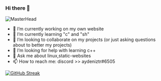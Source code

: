 ### Hi there 👋
![MasterHead](https://media.discordapp.net/attachments/728923218001264684/850319348320043068/image1.png)
- 🔭 I’m currently working on my own website
- 🌱 I’m currently learning "c" and "sh"
- 👯 I’m looking to collaborate on my projects (or just asking questions about to better my projects)
- 🤔 I’m looking for help with learning c++ 
- 💬 Ask me about linux,static-websites
- 📫 How to reach me: discord >> aydeniztr#6505

[![GitHub Streak](http://github-readme-streak-stats.herokuapp.com?user=Aydeniztr&theme=buefy-dark&hide_border=true&date_format=M%20j%5B%2C%20Y%5D)](https://git.io/streak-stats)




<!--

**Aydeniztr/Aydeniztr** is a ✨ _special_ ✨ repository because its `README.md` (this file) appears on your GitHub profile.

Here are some ideas to get you started:
 

-->

